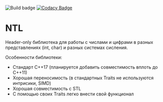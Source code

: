![Build badge](https://github.com/xiran56/NTL/actions/workflows/build.yml/badge.svg)
[![Codacy Badge](https://app.codacy.com/project/badge/Grade/8910e89f85194265a1b9b06e7a1a9f35)](https://app.codacy.com/gh/xiran56/NTL/dashboard?utm_source=gh&utm_medium=referral&utm_content=&utm_campaign=Badge_grade)

# NTL

Header-only библиотека для работы с числами и цифрами в разных представлениях (int, char) и разных системах сисления.

Особенности библиотеки:
-   Стандарт C++17 (планируется добавить совместимость вплоть до C++11)
-   Хорошая переносимость (в стандартных Traits не используются интрисики, SIMD)
-   Хорошая совместимость с STL
-   С помощью своих Traits легко внести свой функционал 
